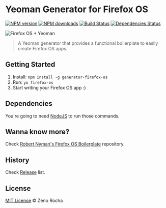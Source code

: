 # Yeoman Generator for Firefox OS

[![NPM version](http://img.shields.io/npm/v/generator-firefox-os.svg?style=flat)](http://npmjs.org/generator-firefox-os)
[![NPM downloads](http://img.shields.io/npm/dm/generator-firefox-os.svg?style=flat)](http://npmjs.org/generator-firefox-os)
[![Build Status](http://img.shields.io/travis/zenorocha/generator-firefox-os/master.svg?style=flat)](https://travis-ci.org/zenorocha/generator-firefox-os)
[![Dependencies Status](http://img.shields.io/david/zenorocha/generator-firefox-os.svg?style=flat)](https://david-dm.org/zenorocha/generator-firefox-os)

![Firefox OS + Yeoman](https://cloud.githubusercontent.com/assets/398893/3528138/1a01e65c-078c-11e4-808b-9ff17b31e4cf.jpg)

> A Yeoman generator that provides a functional boilerplate to easily create Firefox OS apps.

## Getting Started

1. Install: `npm install -g generator-firefox-os`
3. Run: `yo firefox-os`
4. Start writing your Firefox OS app :)

## Dependencies

You're going to need [NodeJS](http://nodejs.org/download/) to run those commands.

## Wanna know more?

Check [Robert Nyman's Firefox OS Boilerplate](https://github.com/robnyman/Firefox-OS-Boilerplate-App) repository.

## History

Check [Release](https://github.com/zenorocha/generator-firefox-os/releases/) list.

## License

[MIT License](http://zenorocha.mit-license.org/) © Zeno Rocha
